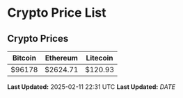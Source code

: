 # Crypto Price List

## Crypto Prices
| Bitcoin | Ethereum | Litecoin |
| ------- | -------- | -------- |
| $96178 | $2624.71 | $120.93 |
**Last Updated:** 2025-02-11 22:31 UTC
**Last Updated:** $DATE$
